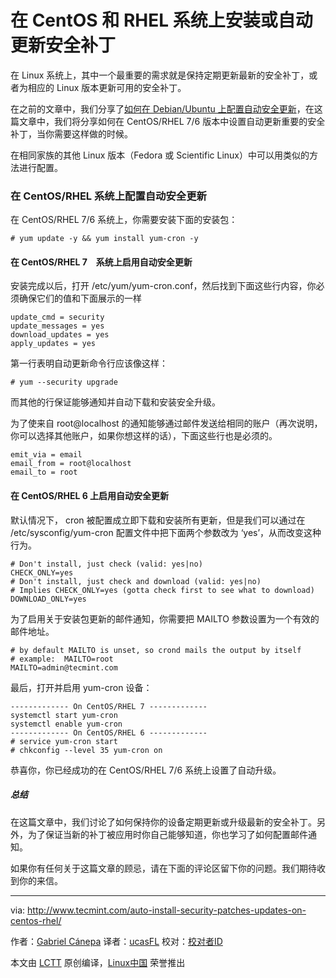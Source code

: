 在 CentOS 和 RHEL 系统上安装或自动更新安全补丁
============================================================

在 Linux 系统上，其中一个最重要的需求就是保持定期更新最新的安全补丁，或者为相应的 Linux 版本更新可用的安全补丁。

在之前的文章中，我们分享了[如何在 Debian/Ubuntu 上配置自动安全更新][1]，在这篇文章中，我们将分享如何在 CentOS/RHEL 7/6 版本中设置自动更新重要的安全补丁，当你需要这样做的时候。

在相同家族的其他 Linux 版本（Fedora 或 Scientific Linux）中可以用类似的方法进行配置。

### 在 CentOS/RHEL 系统上配置自动安全更新
在 CentOS/RHEL 7/6 系统上，你需要安装下面的安装包：
```
# yum update -y && yum install yum-cron -y
```

#### 在 CentOS/RHEL 7　系统上启用自动安全更新
安装完成以后，打开 /etc/yum/yum-cron.conf，然后找到下面这些行内容，你必须确保它们的值和下面展示的一样

```
update_cmd = security
update_messages = yes
download_updates = yes
apply_updates = yes
```

第一行表明自动更新命令行应该像这样：

```
# yum --security upgrade
```

而其他的行保证能够通知并自动下载和安装安全升级。

为了使来自 root@localhost 的通知能够通过邮件发送给相同的账户（再次说明，你可以选择其他账户，如果你想这样的话），下面这些行也是必须的。

```
emit_via = email
email_from = root@localhost
email_to = root
```

#### 在 CentOS/RHEL 6 上启用自动安全更新
默认情况下， cron 被配置成立即下载和安装所有更新，但是我们可以通过在 /etc/sysconfig/yum-cron 配置文件中把下面两个参数改为 ‘yes’，从而改变这种行为。

```
# Don't install, just check (valid: yes|no)
CHECK_ONLY=yes
# Don't install, just check and download (valid: yes|no)
# Implies CHECK_ONLY=yes (gotta check first to see what to download)
DOWNLOAD_ONLY=yes
```

为了启用关于安装包更新的邮件通知，你需要把 MAILTO 参数设置为一个有效的邮件地址。

```
# by default MAILTO is unset, so crond mails the output by itself
# example:  MAILTO=root
MAILTO=admin@tecmint.com
```

最后，打开并启用 yum-cron 设备：

```
------------- On CentOS/RHEL 7 ------------- 
systemctl start yum-cron
systemctl enable yum-cron
------------- On CentOS/RHEL 6 -------------  
# service yum-cron start
# chkconfig --level 35 yum-cron on
```

恭喜你，你已经成功的在 CentOS/RHEL 7/6 系统上设置了自动升级。

##### 总结
在这篇文章中，我们讨论了如何保持你的设备定期更新或升级最新的安全补丁。另外，为了保证当新的补丁被应用时你自己能够知道，你也学习了如何配置邮件通知。

如果你有任何关于这篇文章的顾忌，请在下面的评论区留下你的问题。我们期待收到你的来信。



--------------------------------------------------------------------------------

via: http://www.tecmint.com/auto-install-security-patches-updates-on-centos-rhel/

作者：[Gabriel Cánepa][a]
译者：[ucasFL](https://github.com/ucasFL)
校对：[校对者ID](https://github.com/校对者ID)

本文由 [LCTT](https://github.com/LCTT/TranslateProject) 原创编译，[Linux中国](https://linux.cn/) 荣誉推出

[a]:http://www.tecmint.com/author/gacanepa/
[1]:http://www.tecmint.com/auto-install-security-updates-on-debian-and-ubuntu/
